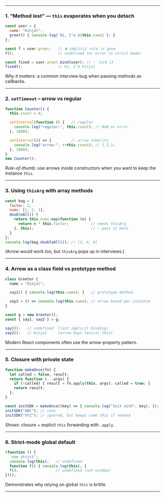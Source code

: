 
* * *

### 1\. “Method lost” — `this` evaporates when you detach

```js
const user = {
  name: "Kinjal",
  greet() { console.log(`Hi, I’m ${this.name}`); }
};

const f = user.greet;   // ❌ implicit rule is gone
f();                    // undefined (or error in strict mode)

const fixed = user.greet.bind(user); // ✅ lock it
fixed();                // Hi, I’m Kinjal
```

_Why it matters:_ a common interview bug when passing methods as callbacks.

* * *

### 2\. `setTimeout` – arrow vs regular

```js
function Counter() {
  this.count = 0;

  setInterval(function () {   // regular
    console.log("regular:", this.count); // NaN or error
  }, 1000);

  setInterval(() => {         // arrow inherits
    console.log("arrow:", ++this.count); // 1,2,3…
  }, 1000);
}
new Counter();
```

_Rule-of-thumb:_ use arrows inside constructors when you want to keep the instance `this`.

* * *

### 3\. Using `thisArg` with array methods

```js
const bag = {
  factor: 2,
  nums: [1, 2, 3],
  doubleAll() {
    return this.nums.map(function (n) {
      return n * this.factor;          // needs thisArg
    }, this);                          // ← pass it here
  }
};
console.log(bag.doubleAll()); // [2, 4, 6]
```

(Arrow would work too, but `thisArg` pops up in interviews.)

* * *

### 4\. Arrow as a class field vs prototype method

```js
class Greeter {
  name = "Kinjal";

  say1() { console.log(this.name); }   // prototype method

  say2 = () => console.log(this.name); // arrow bound per-instance
}

const g = new Greeter();
const { say1, say2 } = g;

say1();   // undefined  (lost implicit binding)
say2();   // Kinjal     (arrow kept lexical this)
```

Modern React components often use the arrow-property pattern.

* * *

### 5\. Closure with private state

```js
function makeOnce(fn) {
  let called = false, result;
  return function (...args) {
    if (!called) { result = fn.apply(this, args); called = true; }
    return result;
  };
}

const initSDK = makeOnce((key) => { console.log("Init with", key); });
initSDK("ABC"); // runs
initSDK("XYZ"); // ignored, but keeps same this if needed
```

_Shows:_ closure + explicit `this` forwarding with `.apply`.

* * *

### 6\. Strict-mode global default

```js
(function () {
  'use strict';
  console.log(this);   // undefined
  function f() { console.log(this); }
  f();                 // undefined (not window)
})();
```

Demonstrates why relying on global `this` is brittle.

* * *

